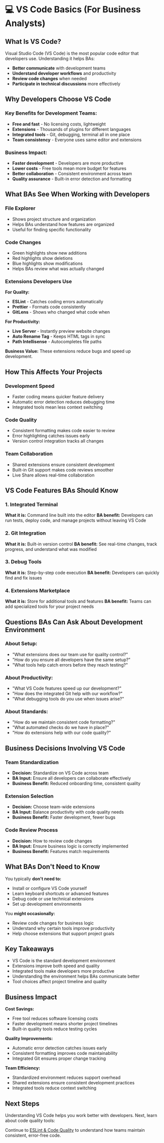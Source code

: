# 💻 VS Code Basics (For Business Analysts)

## What Is VS Code?

Visual Studio Code (VS Code) is the most popular code editor that developers use. Understanding it helps BAs:
- **Better communicate** with development teams
- **Understand developer workflows** and productivity
- **Review code changes** when needed
- **Participate in technical discussions** more effectively

## Why Developers Choose VS Code

### Key Benefits for Development Teams:
- **Free and fast** - No licensing costs, lightweight
- **Extensions** - Thousands of plugins for different languages
- **Integrated tools** - Git, debugging, terminal all in one place
- **Team consistency** - Everyone uses same editor and extensions

### Business Impact:
- **Faster development** - Developers are more productive
- **Lower costs** - Free tools mean more budget for features
- **Better collaboration** - Consistent environment across team
- **Quality assurance** - Built-in error detection and formatting

## What BAs See When Working with Developers

### File Explorer
- Shows project structure and organization
- Helps BAs understand how features are organized
- Useful for finding specific functionality

### Code Changes
- Green highlights show new additions
- Red highlights show deletions
- Blue highlights show modifications
- Helps BAs review what was actually changed

### Extensions Developers Use

**For Quality:**
- **ESLint** - Catches coding errors automatically
- **Prettier** - Formats code consistently
- **GitLens** - Shows who changed what code when

**For Productivity:**
- **Live Server** - Instantly preview website changes
- **Auto Rename Tag** - Keeps HTML tags in sync
- **Path Intellisense** - Autocompletes file paths

**Business Value:** These extensions reduce bugs and speed up development.

## How This Affects Your Projects

### Development Speed
- Faster coding means quicker feature delivery
- Automatic error detection reduces debugging time
- Integrated tools mean less context switching

### Code Quality
- Consistent formatting makes code easier to review
- Error highlighting catches issues early
- Version control integration tracks all changes

### Team Collaboration
- Shared extensions ensure consistent development
- Built-in Git support makes code reviews smoother
- Live Share allows real-time collaboration

## VS Code Features BAs Should Know

### 1. Integrated Terminal
**What it is:** Command line built into the editor
**BA benefit:** Developers can run tests, deploy code, and manage projects without leaving VS Code

### 2. Git Integration
**What it is:** Built-in version control
**BA benefit:** See real-time changes, track progress, and understand what was modified

### 3. Debug Tools
**What it is:** Step-by-step code execution
**BA benefit:** Developers can quickly find and fix issues

### 4. Extensions Marketplace
**What it is:** Store for additional tools and features
**BA benefit:** Teams can add specialized tools for your project needs

## Questions BAs Can Ask About Development Environment

### About Setup:
- "What extensions does our team use for quality control?"
- "How do you ensure all developers have the same setup?"
- "What tools help catch errors before they reach testing?"

### About Productivity:
- "What VS Code features speed up our development?"
- "How does the integrated Git help with our workflow?"
- "What debugging tools do you use when issues arise?"

### About Standards:
- "How do we maintain consistent code formatting?"
- "What automated checks do we have in place?"
- "How do extensions help with our code quality?"

## Business Decisions Involving VS Code

### Team Standardization
- **Decision:** Standardize on VS Code across team
- **BA Input:** Ensure all developers can collaborate effectively
- **Business Benefit:** Reduced onboarding time, consistent quality

### Extension Selection
- **Decision:** Choose team-wide extensions
- **BA Input:** Balance productivity with code quality needs
- **Business Benefit:** Faster development, fewer bugs

### Code Review Process
- **Decision:** How to review code changes
- **BA Input:** Ensure business logic is correctly implemented
- **Business Benefit:** Features match requirements

## What BAs Don't Need to Know

You typically **don't need to:**
- Install or configure VS Code yourself
- Learn keyboard shortcuts or advanced features
- Debug code or use technical extensions
- Set up development environments

You **might occasionally:**
- Review code changes for business logic
- Understand why certain tools improve productivity
- Help choose extensions that support project goals

## Key Takeaways

- VS Code is the standard development environment
- Extensions improve both speed and quality
- Integrated tools make developers more productive
- Understanding the environment helps BAs communicate better
- Tool choices affect project timeline and quality

## Business Impact

**Cost Savings:**
- Free tool reduces software licensing costs
- Faster development means shorter project timelines
- Built-in quality tools reduce testing cycles

**Quality Improvements:**
- Automatic error detection catches issues early
- Consistent formatting improves code maintainability
- Integrated Git ensures proper change tracking

**Team Efficiency:**
- Standardized environment reduces support overhead
- Shared extensions ensure consistent development practices
- Integrated tools reduce context switching

## Next Steps

Understanding VS Code helps you work better with developers. Next, learn about code quality tools:

Continue to [ESLint & Code Quality](../02-eslint-code-quality/README.md) to understand how teams maintain consistent, error-free code.
